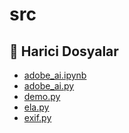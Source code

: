 # src

<!--Index-->

## 📂 Harici Dosyalar

- [adobe_ai.ipynb](./adobe_ai.ipynb)
- [adobe_ai.py](./adobe_ai.py)
- [demo.py](./demo.py)
- [ela.py](./ela.py)
- [exif.py](./exif.py)

<!--Index-->
